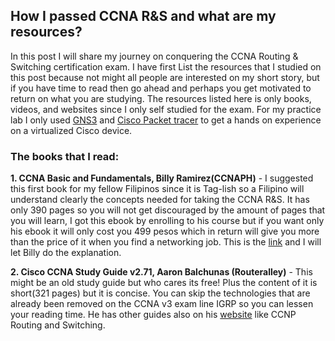 ## How I passed CCNA R&S and what are my resources?

In this post I will share my  journey on conquering the CCNA Routing & Switching certification exam. I have first List the 
resources that I studied on this post because not might all people are interested on my short story, but  if you have time 
to read then go ahead and perhaps you get motivated to return on what you are studying. The resources listed here is only books,
videos, and websites since I only self studied for the exam. For my practice lab I only used 
[GNS3](https://www.gns3.com/software/download) and [Cisco Packet tracer](https://www.netacad.com/courses/packet-tracer)
to get a hands on experience on a virtualized Cisco device.

### The books that I read:

  **1. CCNA Basic and Fundamentals, Billy Ramirez(CCNAPH)**
    - I suggested this first book for my fellow Filipinos since it is Tag-lish so a Filipino will understand clearly the
    concepts needed for taking the CCNA R&S. It has only 390 pages so you will not get discouraged by the amount of pages
    that you will learn, I got this ebook by enrolling to his course but if you want only his ebook it will only cost you 499 pesos
    which in return will give you more than the price of it when you find a networking job. 
    This is the [link](https://www.ccnaphilippines.com/the-ebook/)  and I will let Billy do the explanation.

  **2. Cisco CCNA Study Guide v2.71, Aaron Balchunas (Routeralley)**
    - This might be an old study guide but who cares its free! Plus the content of it is short(321 pages) but it is concise.
    You can skip the technologies that are already been removed on the CCNA v3 exam line IGRP so you can lessen your reading time.
    He has other guides also on his [website](https://www.routeralley.com/guides.html)  like CCNP Routing and Switching.
   

